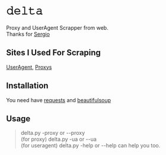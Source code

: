 # 𝚍𝚎𝚕𝚝𝚊
Proxy and UserAgent Scrapper from web. </br>
Thanks for [Sergio](https://github.com/YusufOzmen01)
## Sites I Used For Scraping
[UserAgent](https://generate-name.net/user-agent),
[Proxys](https://free-proxy-list.net/https://free-proxy-list.net/)
## Installation
You need have [requests](https://pypi.org/project/requests/) and [beautifulsoup](https://pypi.org/project/beautifulsoup4/) </br>

## Usage

> delta.py -proxy or --proxy </br> (for proxy)
> delta.py -ua or --ua </br> (for useragent)
> delta.py -help or --help can help you too.
